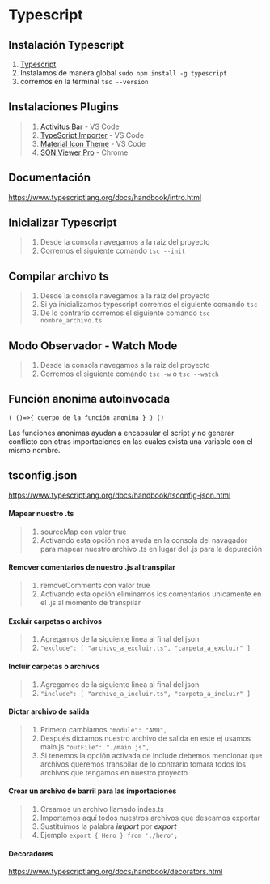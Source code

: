 # Typescript

## Instalación Typescript
1. [Typescript](https://www.typescriptlang.org/download/)
2. Instalamos de manera global `sudo npm install -g typescript`
3. corremos en la terminal `tsc --version`


## Instalaciones Plugins

> 1. [Activitus Bar](https://marketplace.visualstudio.com/items?itemName=Gruntfuggly.activitusbar) - VS Code
> 2. [TypeScript Importer](https://marketplace.visualstudio.com/items?itemName=pmneo.tsimporter) - VS Code
> 3. [Material Icon Theme](https://marketplace.visualstudio.com/items?itemName=PKief.material-icon-theme) - VS Code
> 4. [SON Viewer Pro](https://chromewebstore.google.com/detail/json-viewer-pro/eifflpmocdbdmepbjaopkkhbfmdgijcc) - Chrome



## Documentación 

https://www.typescriptlang.org/docs/handbook/intro.html



## Inicializar Typescript

> 1. Desde la consola navegamos a la raiz del proyecto
> 2. Corremos el siguiente comando `tsc --init`



## Compilar archivo ts

> 1. Desde la consola navegamos a la raiz del proyecto
> 2. Si ya inicializamos typescript corremos el siguiente comando `tsc`
> 3. De lo contrario corremos el siguiente comando `tsc nombre_archivo.ts`



## Modo Observador - Watch Mode

> 1. Desde la consola navegamos a la raiz del proyecto
> 2. Corremos el siguiente comando `tsc -w` o `tsc --watch`



## Función anonima autoinvocada

` ( ()=>{
   cuerpo de la función anonima
} ) () `

Las funciones anonimas ayudan a encapsular el script y no generar conflicto con otras importaciones en las cuales exista una variable con el mismo nombre.



## tsconfig.json

https://www.typescriptlang.org/docs/handbook/tsconfig-json.html



#### Mapear nuestro .ts

> 1. sourceMap con valor true
> 2. Activando esta opción nos ayuda en la consola del navagador para mapear nuestro archivo .ts en lugar del .js para la depuración



#### Remover comentarios de nuestro .js al transpilar

> 1. removeComments con valor true
> 2. Activando esta opción eliminamos los comentarios unicamente en el .js al momento de transpilar



#### Excluir carpetas o archivos

> 1. Agregamos de la siguiente linea al final del json
> 2. `"exclude": [ "archivo_a_excluir.ts", "carpeta_a_excluir" ]`



#### Incluir carpetas o archivos

> 1. Agregamos de la siguiente linea al final del json
> 2. `"include": [ "archivo_a_incluir.ts", "carpeta_a_incluir" ]`



#### Dictar archivo de salida

>1. Primero cambiamos `"module": "AMD",`
>2. Después dictamos nuestro archivo de salida en este ej usamos main.js `"outFile": "./main.js",`
>3. Si tenemos la opción activada de include debemos mencionar que archivos queremos transpilar de lo contrario tomara todos los archivos que tengamos en nuestro proyecto



#### Crear un archivo de barril para las importaciones

>1. Creamos un archivo llamado indes.ts
>2. Importamos aquí todos nuestros archivos que deseamos exportar
>3. Sustituimos la palabra ***import*** por ***export***
>4. Ejemplo `export { Hero } from './hero';`



#### Decoradores

https://www.typescriptlang.org/docs/handbook/decorators.html